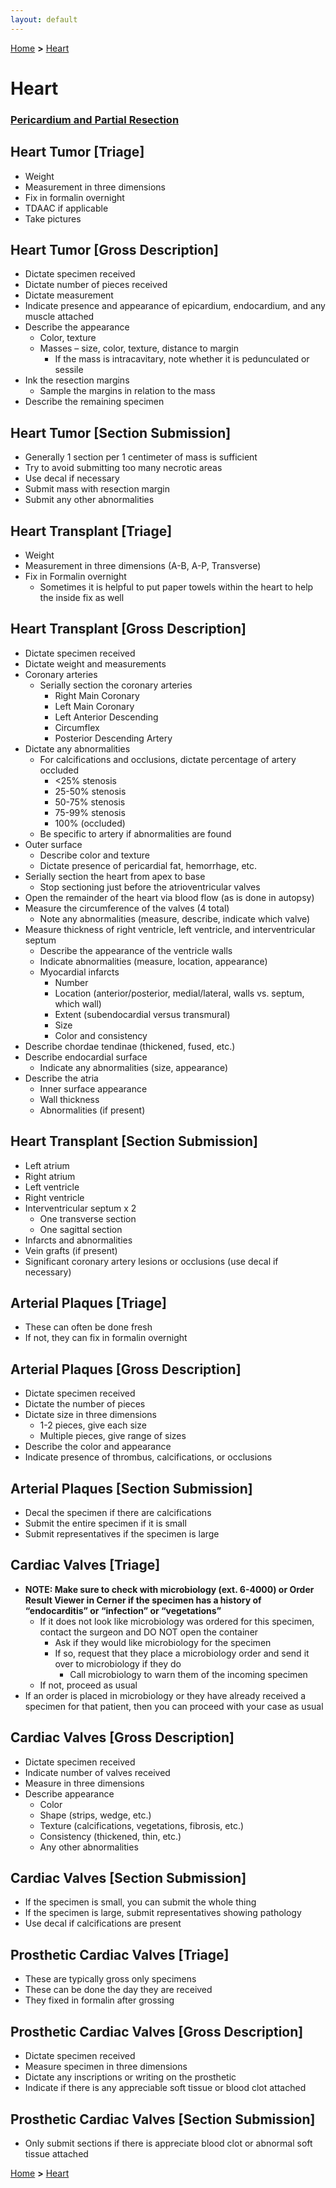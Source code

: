 ```yaml
---
layout: default
---
```


[Home](./../) **>** [Heart](./heart.html)

# Heart
### [Pericardium and Partial Resection](./pericardium.html)

## Heart Tumor [Triage]

- Weight
- Measurement in three dimensions
- Fix in formalin overnight
- TDAAC if applicable
- Take pictures

## Heart Tumor [Gross Description]

- Dictate specimen received
- Dictate number of pieces received
- Dictate measurement
- Indicate presence and appearance of epicardium, endocardium, and any muscle attached
- Describe the appearance
  - Color, texture
  - Masses – size, color, texture, distance to margin
      - If the mass is intracavitary, note whether it is pedunculated or sessile
- Ink the resection margins
  - Sample the margins in relation to the mass
- Describe the remaining specimen

## Heart Tumor [Section Submission]

- Generally 1 section per 1 centimeter of mass is sufficient
- Try to avoid submitting too many necrotic areas
- Use decal if necessary
- Submit mass with resection margin
- Submit any other abnormalities

## Heart Transplant [Triage]

- Weight
- Measurement in three dimensions (A-B, A-P, Transverse)
- Fix in Formalin overnight
  - Sometimes it is helpful to put paper towels within the heart to help the inside fix as well

## Heart Transplant [Gross Description]

- Dictate specimen received
- Dictate weight and measurements
- Coronary arteries
  - Serially section the coronary arteries
    - Right Main Coronary
    - Left Main Coronary
    - Left Anterior Descending
    - Circumflex
    - Posterior Descending Artery
- Dictate any abnormalities 
  - For calcifications and occlusions, dictate percentage of artery occluded
    - <25% stenosis
    - 25-50% stenosis
    - 50-75% stenosis
    - 75-99% stenosis
    - 100% (occluded)
  - Be specific to artery if abnormalities are found
- Outer surface
  - Describe color and texture
  - Dictate presence of pericardial fat, hemorrhage, etc.
- Serially section the heart from apex to base
  - Stop sectioning just before the atrioventricular valves
- Open the remainder of the heart via blood flow (as is done in autopsy)
- Measure the circumference of the valves (4 total)
  - Note any abnormalities (measure, describe, indicate which valve)
- Measure thickness of right ventricle, left ventricle, and interventricular septum
  - Describe the appearance of the ventricle walls
  - Indicate abnormalities (measure, location, appearance)
  - Myocardial infarcts
    - Number
    - Location (anterior/posterior, medial/lateral, walls vs. septum, which wall)
    - Extent (subendocardial versus transmural)
    - Size
    - Color and consistency
- Describe chordae tendinae (thickened, fused, etc.)
- Describe endocardial surface 
  - Indicate any abnormalities (size, appearance)
- Describe the atria
  - Inner surface appearance
  - Wall thickness
  - Abnormalities (if present)

## Heart Transplant [Section Submission]

- Left atrium
- Right atrium
- Left ventricle
- Right ventricle
- Interventricular septum x 2
  - One transverse section
  - One sagittal section
- Infarcts and abnormalities
- Vein grafts (if present)
- Significant coronary artery lesions or occlusions (use decal if necessary)

## Arterial Plaques [Triage]

- These can often be done fresh
- If not, they can fix in formalin overnight

## Arterial Plaques [Gross Description]

- Dictate specimen received
- Dictate the number of pieces
- Dictate size in three dimensions
  - 1-2 pieces, give each size
  - Multiple pieces, give range of sizes
- Describe the color and appearance
- Indicate presence of thrombus, calcifications, or occlusions

## Arterial Plaques [Section Submission]

- Decal the specimen if there are calcifications
- Submit the entire specimen if it is small
- Submit representatives if the specimen is large

## Cardiac Valves [Triage]

- **NOTE: Make sure to check with microbiology (ext. 6-4000) or Order Result Viewer in Cerner if the specimen has a history of “endocarditis” or “infection” or “vegetations”**
  - If it does not look like microbiology was ordered for this specimen, contact the surgeon and DO NOT open the container
    - Ask if they would like microbiology for the specimen
    - If so, request that they place a microbiology order and send it over to microbiology if they do
      - Call microbiology to warn them of the incoming specimen
  - If not, proceed as usual
- If an order is placed in microbiology or they have already received a specimen for that patient, then you can proceed with your case as usual

## Cardiac Valves [Gross Description]

- Dictate specimen received
- Indicate number of valves received
- Measure in three dimensions
- Describe appearance
  - Color
  - Shape (strips, wedge, etc.)
  - Texture (calcifications, vegetations, fibrosis, etc.)
  - Consistency (thickened, thin, etc.)
  - Any other abnormalities

## Cardiac Valves [Section Submission]

- If the specimen is small, you can submit the whole thing
- If the specimen is large, submit representatives showing pathology
- Use decal if calcifications are present

## Prosthetic Cardiac Valves [Triage]

- These are typically gross only specimens
- These can be done the day they are received 
- They fixed in formalin after grossing

## Prosthetic Cardiac Valves [Gross Description]

- Dictate specimen received
- Measure specimen in three dimensions
- Dictate any inscriptions or writing on the prosthetic
- Indicate if there is any appreciable soft tissue or blood clot attached

## Prosthetic Cardiac Valves [Section Submission]

- Only submit sections if there is appreciate blood clot or abnormal soft tissue attached

[Home](./../) **>** [Heart](./heart.html)
